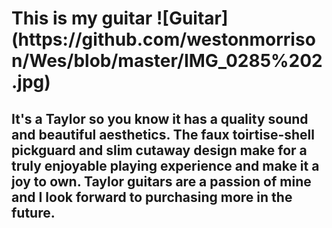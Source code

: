 <h1> This is my guitar
 ![Guitar](https://github.com/westonmorrison/Wes/blob/master/IMG_0285%202.jpg) 
  
  <h2> <p1> It's a Taylor so you know it has a quality sound and beautiful aesthetics. The faux toirtise-shell pickguard and slim cutaway design make for a truly enjoyable playing experience and make it a joy to own. Taylor guitars are a passion of mine and I look forward to purchasing more in the future.
